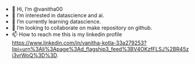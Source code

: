 - 👋 Hi, I’m @vanitha00
- 👀 I’m interested in datascience and ai.
- 🌱 I’m currently learning datascience.
- 💞️ I’m looking to collaborate on make repository on github.
- 📫 How to reach me this is my linkedin profile https://www.linkedin.com/in/vanitha-kotla-33a279253?lipi=urn%3Ali%3Apage%3Ad_flagship3_feed%3BV4OKzfFLSJ%2BR45zi3vrWoQ%3D%3D.

<!---
vanitha00/vanitha00 is a ✨ special ✨ repository because its `README.md` (this file) appears on your GitHub profile.
You can click the Preview link to take a look at your changes.
--->

